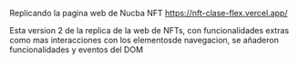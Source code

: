 Replicando la pagina web de Nucba NFT 
https://nft-clase-flex.vercel.app/

Esta version 2 de la replica de la web de NFTs, con funcionalidades extras como mas interacciones con los elementosde navegacion, se añaderon funcionalidades y eventos del DOM